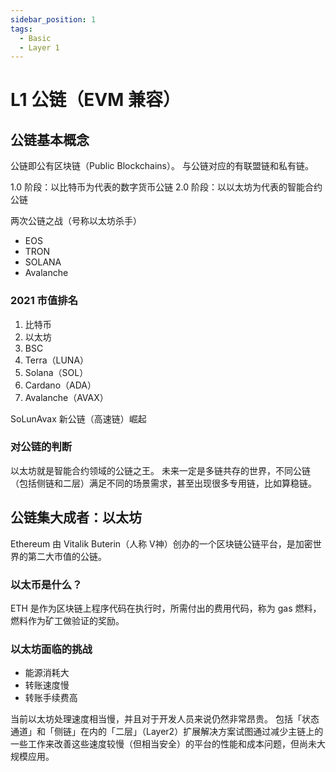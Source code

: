 ```yaml
---
sidebar_position: 1
tags:
  - Basic
  - Layer 1
---
```





# L1 公链（EVM 兼容）

## 公链基本概念

公链即公有区块链（Public Blockchains）。
与公链对应的有联盟链和私有链。

1.0 阶段：以比特币为代表的数字货币公链
2.0 阶段：以以太坊为代表的智能合约公链

两次公链之战（号称以太坊杀手）

- EOS
- TRON
- SOLANA
- Avalanche

### 2021 市值排名

1. 比特币
2. 以太坊
3. BSC
4. Terra（LUNA）
5. Solana（SOL）
6. Cardano（ADA）
7. Avalanche（AVAX）

SoLunAvax 新公链（高速链）崛起

### 对公链的判断

以太坊就是智能合约领域的公链之王。
未来一定是多链共存的世界，不同公链（包括侧链和二层）满足不同的场景需求，甚至出现很多专用链，比如算稳链。

## 公链集大成者：以太坊

Ethereum 由 Vitalik Buterin（人称 V神）创办的一个区块链公链平台，是加密世界的第二大市值的公链。

### 以太币是什么？

ETH 是作为区块链上程序代码在执行时，所需付出的费用代码，称为 gas 燃料，燃料作为矿工做验证的奖励。

### 以太坊面临的挑战

- 能源消耗大
- 转账速度慢
- 转账手续费高

当前以太坊处理速度相当慢，并且对于开发人员来说仍然非常昂贵。
包括「状态通道」和「侧链」在内的「二层」（Layer2）扩展解决方案试图通过减少主链上的一些工作来改善这些速度较慢（但相当安全）的平台的性能和成本问题，但尚未大规模应用。